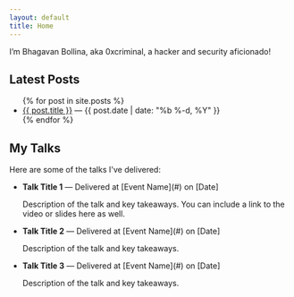 ```yaml
---
layout: default
title: Home
---
```


I’m Bhagavan Bollina, aka 0xcriminal, a hacker and security aficionado!

## Latest Posts

<ul>
  {% for post in site.posts %}
    <li>
      <a href="{{ post.url }}">{{ post.title }}</a> — {{ post.date | date: "%b %-d, %Y" }}
    </li>
  {% endfor %}
</ul>

## My Talks

Here are some of the talks I've delivered:

<ul>
  <li>
    <strong>Talk Title 1</strong> — Delivered at [Event Name](#) on [Date]
    <p>Description of the talk and key takeaways. You can include a link to the video or slides here as well.</p>
  </li>
  <li>
    <strong>Talk Title 2</strong> — Delivered at [Event Name](#) on [Date]
    <p>Description of the talk and key takeaways.</p>
  </li>
  <li>
    <strong>Talk Title 3</strong> — Delivered at [Event Name](#) on [Date]
    <p>Description of the talk and key takeaways.</p>
  </li>
</ul>
